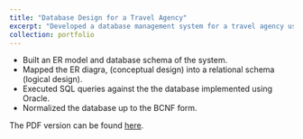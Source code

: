 ```yaml
---
title: "Database Design for a Travel Agency"
excerpt: "Developed a database management system for a travel agency using SQL (Oracle Server)"
collection: portfolio
---
```


- Built an ER model and database schema of the system.
- Mapped the ER diagra, (conceptual design) into a relational schema (logical design).
- Executed SQL queries against the the database implemented using Oracle.
- Normalized the database up to the BCNF form.

The PDF version can be found [here](https://github.com/cynthia-francis/Data-Science-Analytics-Portfolio/blob/0da7c545b4a4dfb1ba3706c5573325336a637368/Database%20Design%20for%20Travel%20Company.pdf).
